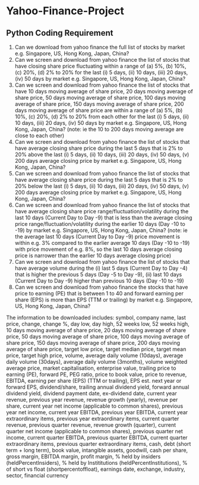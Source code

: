 # Yahoo-Finance-Project

## Python Coding Requirement
1. Can we download from yahoo finance the full list of stocks by market e.g. Singapore, US, Hong Kong, Japan, China?
2. Can we screen and download from yahoo finance the list of stocks that have closing share price fluctuating within a range of (a) 5%, (b) 10%, (c) 20%, (d) 2% to 20% for the last (i) 5 days, (ii) 10 days, (iii) 20 days, (iv) 50 days by market e.g. Singapore, US, Hong Kong, Japan, China?
3. Can we screen and download from yahoo finance the list of stocks that have 10 days moving average of share price, 20 days moving average of share price, 50 days moving average of share price, 100 days moving average of share price, 150 days moving average of share price, 200 days moving average of share price are within a range of (a) 5%, (b) 10%, (c) 20%, (d) 2% to 20% from each other for the last (i) 5 days, (ii) 10 days, (iii) 20 days, (iv) 50 days by market e.g. Singapore, US, Hong Kong, Japan, China? (note: ie the 10 to 200 days moving average are close to each other)
4. Can we screen and download from yahoo finance the list of stocks that have average closing share price during the last 5 days that is 2% to 20% above the last (i) 5 days, (ii) 10 days, (iii) 20 days, (iv) 50 days, (v) 200 days average closing price by market e.g. Singapore, US, Hong Kong, Japan, China?
5. Can we screen and download from yahoo finance the list of stocks that have average closing share price during the last 5 days that is 2% to 20% below the last (i) 5 days, (ii) 10 days, (iii) 20 days, (iv) 50 days, (v) 200 days average closing price by market e.g. Singapore, US, Hong Kong, Japan, China?
6. Can we screen and download from yahoo finance the list of stocks that have average closing share price range/fluctuation/volatility during the last 10 days (Current Day to Day -9) that is less than the average closing price range/fluctuation/volatility during the earlier 10 days (Day -10 to -19) by market e.g. Singapore, US, Hong Kong, Japan, China? (note: ie the average last 10 days (Current Day to Day -9) price movement is within e.g. 3% compared to the earlier average 10 days (Day -10 to -19) with price movement of e.g. 8%, so the last 10 days average closing price is narrower than the earlier 10 days average closing price)
7. Can we screen and download from yahoo finance the list of stocks that have average volume during the (i) last 5 days (Current Day to Day -4) that is higher the previous 5 days (Day -5 to Day -9), (ii) last 10 days (Current Day to Day -9) higher than previous 10 days (Day -10 to -19)
8. Can we screen and download from yahoo finance the stocks that have price to earning (PE) that is between 1 to 40 and forward earning per share (EPS) is more than EPS (TTM or trailing) by market e.g. Singapore, US, Hong Kong, Japan, China?

The information to be downloaded includes: symbol, company name, last price, change, change %, day low, day high, 52 weeks low, 52 weeks high, 10 days moving average of share price, 20 days moving average of share price, 50 days moving average of share price, 100 days moving average of share price, 150 days moving average of share price, 200 days moving average of share price, target low price, target median price, target mean price, target high price, volume, average daily volume (10days), average daily volume (30days), average daily volume (3months), volume weighted average price, market capitalisation, enterprise value, trailing price to earning (PE), forward PE, PEG ratio, price to book value, price to revenue, EBITDA, earning per share (EPS) (TTM or trailing), EPS est. next year or forward EPS, dividend/share, trailing annual dividend yield, forward annual dividend yield, dividend payment date, ex-dividend date, current year revenue, previous year revenue, revenue growth (yearly), revenue per share, current year net income (applicable to common shares), previous year net income, current year EBITDA, previous year EBITDA, current year extraordinary items, previous year extraordinary items, current quarter revenue, previous quarter revenue, revenue growth (quarter), current quarter net income (applicable to common shares), previous quarter net income, current quarter EBITDA, previous quarter EBITDA, current quarter extraordinary items, previous quarter extraordinary items, cash, debt (short term + long term), book value, intangible assets, goodwill, cash per share, gross margin, EBITDA margin, profit margin,  % held by insiders (heldPercentInsiders), % held by Instititutions (heldPercentInstitutions), % of short vs float (shortpercentoffloat), earnings date, exchange, industry, sector, financial currency

